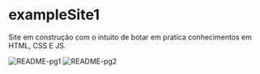 # exampleSite1
Site em construção com o intuito de botar em pratica conhecimentos em HTML, CSS E JS.

![README-pg1](https://user-images.githubusercontent.com/54382611/121102879-0ae9fb80-c7d5-11eb-9687-d40f57067051.png)
![README-pg2](https://user-images.githubusercontent.com/54382611/121102974-3967d680-c7d5-11eb-9753-5863b6286b4a.png)

